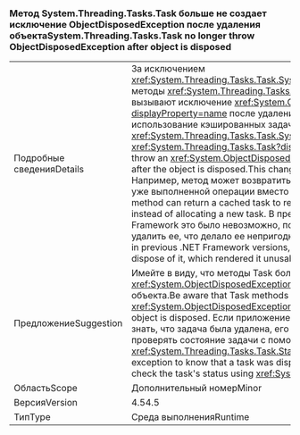 ### <a name="systemthreadingtaskstask-no-longer-throw-objectdisposedexception-after-object-is-disposed"></a><span data-ttu-id="ddfaf-101">Метод System.Threading.Tasks.Task больше не создает исключение ObjectDisposedException после удаления объекта</span><span class="sxs-lookup"><span data-stu-id="ddfaf-101">System.Threading.Tasks.Task no longer throw ObjectDisposedException after object is disposed</span></span>

|   |   |
|---|---|
|<span data-ttu-id="ddfaf-102">Подробные сведения</span><span class="sxs-lookup"><span data-stu-id="ddfaf-102">Details</span></span>|<span data-ttu-id="ddfaf-103">За исключением <xref:System.Threading.Tasks.Task.System%23IAsyncResult%23AsyncWaitHandle> методы <xref:System.Threading.Tasks.Task?displayProperty=name> больше не вызывают исключение <xref:System.ObjectDisposedException?displayProperty=name> после удаления объекта. Это изменение поддерживает использование кэшированных задач.</span><span class="sxs-lookup"><span data-stu-id="ddfaf-103">Except for <xref:System.Threading.Tasks.Task.System%23IAsyncResult%23AsyncWaitHandle>, <xref:System.Threading.Tasks.Task?displayProperty=name> methods no longer throw an <xref:System.ObjectDisposedException?displayProperty=name> exception after the object is disposed.This change supports the use of cached tasks.</span></span> <span data-ttu-id="ddfaf-104">Например, метод может возвратить кэшированную задачу для представления уже выполненной операции вместо выделения новой задачи.</span><span class="sxs-lookup"><span data-stu-id="ddfaf-104">For example, a method can return a cached task to represent an already completed operation instead of allocating a new task.</span></span> <span data-ttu-id="ddfaf-105">В предыдущих версиях платформы .NET Framework это было невозможно, поскольку любой потребитель задачи мог удалить ее, что делало ее непригодной для использования.</span><span class="sxs-lookup"><span data-stu-id="ddfaf-105">This was impossible in previous .NET Framework versions, because any consumer of the task could dispose of it, which rendered it unusable.</span></span>|
|<span data-ttu-id="ddfaf-106">Предложение</span><span class="sxs-lookup"><span data-stu-id="ddfaf-106">Suggestion</span></span>|<span data-ttu-id="ddfaf-107">Имейте в виду, что методы Task больше не могут создавать исключения <xref:System.ObjectDisposedException?displayProperty=name> при удалении объекта.</span><span class="sxs-lookup"><span data-stu-id="ddfaf-107">Be aware that Task methods may no longer throw <xref:System.ObjectDisposedException?displayProperty=name> in cases when the object is disposed.</span></span> <span data-ttu-id="ddfaf-108">Если приложение зависело от этого исключения, чтобы знать, что задача была удалена, его необходимо обновить, чтобы явно проверять состояние задачи с помощью <xref:System.Threading.Tasks.Task.Status>.</span><span class="sxs-lookup"><span data-stu-id="ddfaf-108">If an app was depending on this exception to know that a task was disposed, it should be updated to explicitly check the task's status using <xref:System.Threading.Tasks.Task.Status>.</span></span>|
|<span data-ttu-id="ddfaf-109">Область</span><span class="sxs-lookup"><span data-stu-id="ddfaf-109">Scope</span></span>|<span data-ttu-id="ddfaf-110">Дополнительный номер</span><span class="sxs-lookup"><span data-stu-id="ddfaf-110">Minor</span></span>|
|<span data-ttu-id="ddfaf-111">Версия</span><span class="sxs-lookup"><span data-stu-id="ddfaf-111">Version</span></span>|<span data-ttu-id="ddfaf-112">4.5</span><span class="sxs-lookup"><span data-stu-id="ddfaf-112">4.5</span></span>|
|<span data-ttu-id="ddfaf-113">Тип</span><span class="sxs-lookup"><span data-stu-id="ddfaf-113">Type</span></span>|<span data-ttu-id="ddfaf-114">Среда выполнения</span><span class="sxs-lookup"><span data-stu-id="ddfaf-114">Runtime</span></span>|

